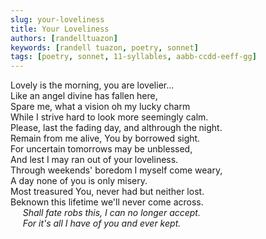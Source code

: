 ```yaml
---
slug: your-loveliness
title: Your Loveliness
authors: [randelltuazon]
keywords: [randell tuazon, poetry, sonnet]
tags: [poetry, sonnet, 11-syllables, aabb-ccdd-eeff-gg]
---
```


Lovely is the morning, you are lovelier...<br/>
Like an angel divine has fallen here,<br/>
Spare me, what a vision oh my lucky charm<br/>
While I strive hard to look more seemingly calm.<br/>
Please, last the fading day, and althrough the night.<br/>
Remain from me alive, You by borrowed sight.<br/>
For uncertain tomorrows may be unblessed,<br/>
And lest I may ran out of your loveliness.<br/>
Through weekends' boredom I myself come weary,<br/>
A day none of you is only misery.<br/>
Most treasured You, never had but neither lost.<br/>
Beknown this lifetime we'll never come across.<br/>
&nbsp;&nbsp;&nbsp;&nbsp; *Shall fate robs this, I can no longer accept.*<br/>
&nbsp;&nbsp;&nbsp;&nbsp; *For it's all I have of you and ever kept.*<br/>
